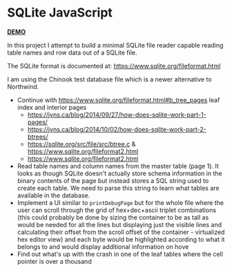 # SQLite JavaScript

[**DEMO**](https://tomashubelbauer.github.io/sqlite-javascript)

In this project I attempt to build a minimal SQLite file reader capable reading
table names and row data out of a SQLite file.

The SQLite format is documented at: https://www.sqlite.org/fileformat.html

I am using the Chinook test database file which is a newer alternative to
Northwind.

- Continue with https://www.sqlite.org/fileformat.html#b_tree_pages leaf index and interior pages
  - https://jvns.ca/blog/2014/09/27/how-does-sqlite-work-part-1-pages/
  - https://jvns.ca/blog/2014/10/02/how-does-sqlite-work-part-2-btrees/
  - https://sqlite.org/src/file/src/btree.c & https://www.sqlite.org/fileformat2.html
  - https://www.sqlite.org/fileformat2.html
- Read table names and column names from the master table (page 1).
  It looks as though SQLite doesn't actually store schema information in the binary
  contents of the page but instead stores a SQL string used to create each table.
  We need to parse this string to learn what tables are available in the database.
- Implement a UI similar to `printDebugPage` but for the whole file where the
  user can scroll through the grid of hex+dec+ascii triplet combinations (this
  could probably be done by sizing the container to be as tall as would be needed
  for all the lines but displaying just the visible lines and calculating their
  offset from the scroll offset of the container - virtualized hex editor view)
  and each byte would be highlighted according to what it belongs to and would
  display additional information on hove
- Find out what's up with the crash in one of the leaf tables where the cell pointer
  is over a thousand
